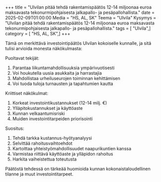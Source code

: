 +++
title = "Ulvilan pitää tehdä rakentamispäätös 12-14 miljoonaa euroa maksavasta tekonurmipohjaisesta jalkapallo- ja pesäpallohallista."
date = 2025-02-09T01:00:00
Media = "HS, AL, SK"
Teema = "Ulvila"
Kysymys = "Ulvilan pitää tehdä rakentamispäätös 12-14 miljoonaa euroa maksavasta tekonurmipohjaisesta jalkapallo- ja pesäpallohallista."
tags = [ "Ulvila",]
category = [ "HS, AL, SK",]
+++

Tämä on merkittävä investointipäätös Ulvilan kokoiselle kunnalle, ja sitä tulisi arvioida monesta näkökulmasta:

Puoltavat tekijät:
1. Parantaa liikuntamahdollisuuksia ympärivuotisesti
2. Voi houkutella uusia asukkaita ja harrastajia
3. Mahdollistaa urheiluseurojen toiminnan kehittämisen
4. Voi tuoda tuloja turnausten ja tapahtumien kautta

Kriittiset näkökulmat:
1. Korkeat investointikustannukset (12-14 milj. €)
2. Ylläpitokustannukset ja käyttöaste
3. Kunnan velkaantumisriski
4. Muiden investointitarpeiden priorisointi

Suositus:
1. Tehdä tarkka kustannus-hyötyanalyysi
2. Selvittää rahoitusvaihtoehdot
3. Kartoittaa yhteistyömahdollisuudet naapurikuntien kanssa
4. Varmistaa riittävä käyttöaste ja ylläpidon rahoitus
5. Harkita vaiheistettua toteutusta

Päätöstä tehdessä on tärkeää huomioida kunnan kokonaistaloudellinen tilanne ja muut investointitarpeet.